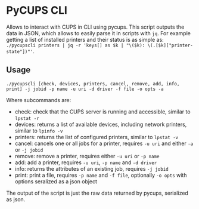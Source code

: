# PyCUPS CLI
Allows to interact with CUPS in CLI using pycups. This script outputs the data in JSON, which allows to easily parse it in scripts with `jq`. For example getting a list of installed printers and their status is as simple as: `./pycupscli printers | jq -r 'keys[] as $k | "\($k): \(.[$k]["printer-state"])"'`.

## Usage
```
./pycupscli [check, devices, printers, cancel, remove, add, info, print] -j jobid -p name -u uri -d driver -f file -o opts -a
```

Where subcommands are:

- check: check that the CUPS server is running and accessible, similar to `lpstat -r`
- devices: returns a list of available devices, including network printers, similar to `lpinfo -v`
- printers: returns the list of configured printers, similar to `lpstat -v`
- cancel: cancels one or all jobs for a printer, requires `-u uri` and either `-a` or `-j jobid`
- remove: remove a printer, requires either `-u uri` or `-p name`
- add: add a printer, requires `-u uri`, `-p name` and `-d driver`
- info: returns the attributes of an existing job, requires `-j jobid`
- print: print a file, requires `-p name` and `-f file`, optionally `-o opts` with options seralized as a json object

The output of the script is just the raw data returned by pycups, serialized as json.
